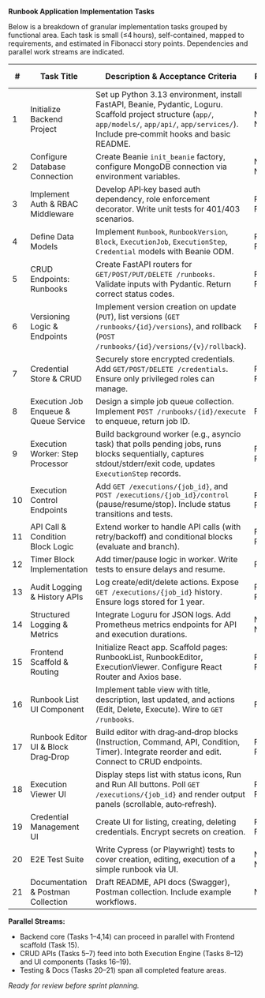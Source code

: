 **Runbook Application Implementation Tasks**

Below is a breakdown of granular implementation tasks grouped by functional area. Each task is small (≤4 hours), self-contained, mapped to requirements, and estimated in Fibonacci story points. Dependencies and parallel work streams are indicated.

| #  | Task Title                            | Description & Acceptance Criteria                                                                                                                                                            | Req#      | Est. (pts) | Dependencies     | Risks                       |
| -- | ------------------------------------- | -------------------------------------------------------------------------------------------------------------------------------------------------------------------------------------------- | --------- | ---------: | ---------------- | --------------------------- |
| 1  | Initialize Backend Project            | Set up Python 3.13 environment, install FastAPI, Beanie, Pydantic, Loguru. Scaffold project structure (`app/`, `app/models/`, `app/api/`, `app/services/`). Include pre‑commit hooks and basic README. | N2, N5    |          1 | —                | Minimal                     |
| 2  | Configure Database Connection         | Create Beanie `init_beanie` factory, configure MongoDB connection via environment variables.                                                               | N2, N5    |          2 | Task 1           | DB URL misconfiguration     |
| 3  | Implement Auth & RBAC Middleware      | Develop API‐key based auth dependency, role enforcement decorator. Write unit tests for 401/403 scenarios.                                                                                   | F6.1–F6.2 |          3 | Task 1           | Security edge cases         |
| 4  | Define Data Models                    | Implement `Runbook`, `RunbookVersion`, `Block`, `ExecutionJob`, `ExecutionStep`, `Credential` models with Beanie ODM.                                  | F1–F5     |          3 | Tasks 1,2        | Schema mismatches           |
| 5  | CRUD Endpoints: Runbooks              | Create FastAPI routers for `GET/POST/PUT/DELETE /runbooks`. Validate inputs with Pydantic. Return correct status codes.                                                                      | F1.1–F1.4 |          5 | Tasks 1–4        | Complex validation logic    |
| 6  | Versioning Logic & Endpoints          | Implement version creation on update (`PUT`), list versions (`GET /runbooks/{id}/versions`), and rollback (`POST /runbooks/{id}/versions/{v}/rollback`).                                     | F4.1      |          5 | Task 5           | Data integrity on rollback  |
| 7  | Credential Store & CRUD               | Securely store encrypted credentials. Add `GET/POST/DELETE /credentials`. Ensure only privileged roles can manage.                                                                           | F5.1–F5.2 |          3 | Tasks 2,3        | Encryption key management   |
| 8  | Execution Job Enqueue & Queue Service | Design a simple job queue collection. Implement `POST /runbooks/{id}/execute` to enqueue, return job ID.                                                                                          | F3.1      |          3 | Tasks 4,5        | Race conditions             |
| 9  | Execution Worker: Step Processor      | Build background worker (e.g., asyncio task) that polls pending jobs, runs blocks sequentially, captures stdout/stderr/exit code, updates `ExecutionStep` records.                           | F3.1–F3.3 |          8 | Task 8           | Shell injection, timeouts   |
| 10 | Execution Control Endpoints           | Add `GET /executions/{job_id}`, and `POST /executions/{job_id}/control` (pause/resume/stop). Include status transitions and tests.                                                           | F3.2–F3.3 |          5 | Tasks 8,9        | State management complexity |
| 11 | API Call & Condition Block Logic      | Extend worker to handle API calls (with retry/backoff) and conditional blocks (evaluate and branch).                                                                                         | F2.3–F2.4 |          5 | Task 9           | External API flakiness      |
| 12 | Timer Block Implementation            | Add timer/pause logic in worker. Write tests to ensure delays and resume.                                                                                                                    | F2.5      |          2 | Task 9           | Scheduler accuracy          |
| 13 | Audit Logging & History APIs          | Log create/edit/delete actions. Expose `GET /executions/{job_id}` history. Ensure logs stored for 1 year.                                                                                    | F7.1–F7.2 |          3 | Tasks 5,10       | Storage growth              |
| 14 | Structured Logging & Metrics          | Integrate Loguru for JSON logs. Add Prometheus metrics endpoints for API and execution durations.                                                                                            | N3, N4    |          3 | Task 1           | Metric cardinality          |
| 15 | Frontend Scaffold & Routing           | Initialize React app. Scaffold pages: RunbookList, RunbookEditor, ExecutionViewer. Configure React Router and Axios base.                                                                    | F1–F3     |          2 | —                | N/A                         |
| 16 | Runbook List UI Component             | Implement table view with title, description, last updated, and actions (Edit, Delete, Execute). Wire to `GET /runbooks`.                                                                    | F1.3      |          3 | Tasks 15,5       | Pagination if large lists   |
| 17 | Runbook Editor UI & Block Drag‑Drop   | Build editor with drag‑and‑drop blocks (Instruction, Command, API, Condition, Timer). Integrate reorder and edit. Connect to CRUD endpoints.                                                 | F1.1–F1.4 |          8 | Tasks 15,5       | DnD complexity              |
| 18 | Execution Viewer UI                   | Display steps list with status icons, Run and Run All buttons. Poll `GET /executions/{job_id}` and render output panels (scrollable, auto‑refresh).                                          | F3.2–F3.3 |          5 | Tasks 15,10      | Polling performance         |
| 19 | Credential Management UI              | Create UI for listing, creating, deleting credentials. Encrypt secrets on creation.                                                                                                          | F5.1–F5.2 |          3 | Tasks 15,7       | Secret exposure in UI       |
| 20 | E2E Test Suite                        | Write Cypress (or Playwright) tests to cover creation, editing, execution of a simple runbook via UI.                                                                                        | N4, N6    |          8 | Tasks 5,9,15–18  | Flaky tests                 |
| 21 | Documentation & Postman Collection    | Draft README, API docs (Swagger), Postman collection. Include example workflows.                                                                                                             | N5        |          2 | Tasks 5–7, 15–17 | Outdated docs               |

**Parallel Streams:**

* Backend core (Tasks 1–4,14) can proceed in parallel with Frontend scaffold (Task 15).
* CRUD APIs (Tasks 5–7) feed into both Execution Engine (Tasks 8–12) and UI components (Tasks 16–19).
* Testing & Docs (Tasks 20–21) span all completed feature areas.

*Ready for review before sprint planning.*

